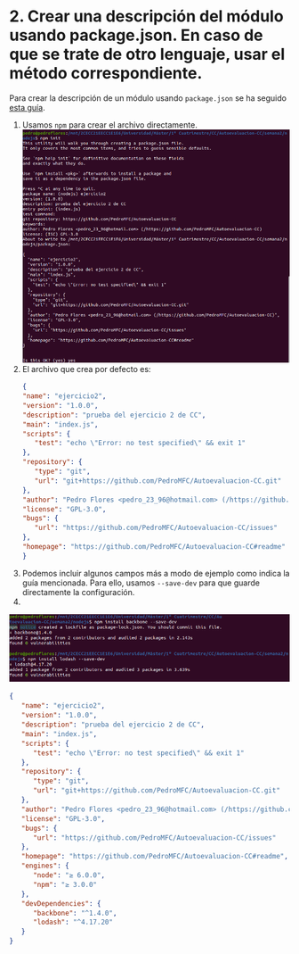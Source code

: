 # 2. Crear una descripción del módulo usando package.json. En caso de que se trate de otro lenguaje, usar el método correspondiente.

Para crear la descripción de un módulo usando `package.json` se ha seguido [esta guía](https://medium.com/noders/t%C3%BA-yo-y-package-json-9553929fb2e3).

1. Usamos `npm` para crear el archivo directamente.
   ![](./imgs/2.1.png)
2. El archivo que crea por defecto es:
   ```json
   {
   "name": "ejercicio2",
   "version": "1.0.0",
   "description": "prueba del ejercicio 2 de CC",
   "main": "index.js",
   "scripts": {
      "test": "echo \"Error: no test specified\" && exit 1"
   },
   "repository": {
      "type": "git",
      "url": "git+https://github.com/PedroMFC/Autoevaluacion-CC.git"
   },
   "author": "Pedro Flores <pedro_23_96@hotmail.com> (/https://github.com/PedroMFC/Autoevaluacion-CC)",
   "license": "GPL-3.0",
   "bugs": {
      "url": "https://github.com/PedroMFC/Autoevaluacion-CC/issues"
   },
   "homepage": "https://github.com/PedroMFC/Autoevaluacion-CC#readme"
   }
   ```
3. Podemos incluir algunos campos más a modo de ejemplo como indica la guía mencionada. Para ello, usamos `--save-dev` para que guarde directamente la configuración.
4. 
 ![](./imgs/2.2.png)
   ```json
   {
      "name": "ejercicio2",
      "version": "1.0.0",
      "description": "prueba del ejercicio 2 de CC",
      "main": "index.js",
      "scripts": {
         "test": "echo \"Error: no test specified\" && exit 1"
      },
      "repository": {
         "type": "git",
         "url": "git+https://github.com/PedroMFC/Autoevaluacion-CC.git"
      },
      "author": "Pedro Flores <pedro_23_96@hotmail.com> (/https://github.com/PedroMFC/Autoevaluacion-CC)",
      "license": "GPL-3.0",
      "bugs": {
         "url": "https://github.com/PedroMFC/Autoevaluacion-CC/issues"
      },
      "homepage": "https://github.com/PedroMFC/Autoevaluacion-CC#readme",
      "engines": {
         "node": "≥ 6.0.0",
         "npm": "≥ 3.0.0"
      },
      "devDependencies": {
         "backbone": "^1.4.0",
         "lodash": "^4.17.20"
      }
   }
   ```